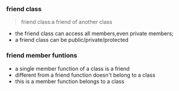 ### friend class
> friend class:a friend of another class

* the friend class can access all members,even private members;
* a friend class can be public/private/protected 

### friend member funtions

* a single member function of a class is a friend
* different from a friend function  doesn't belong to a class 
* this is a member function belongs to a class
